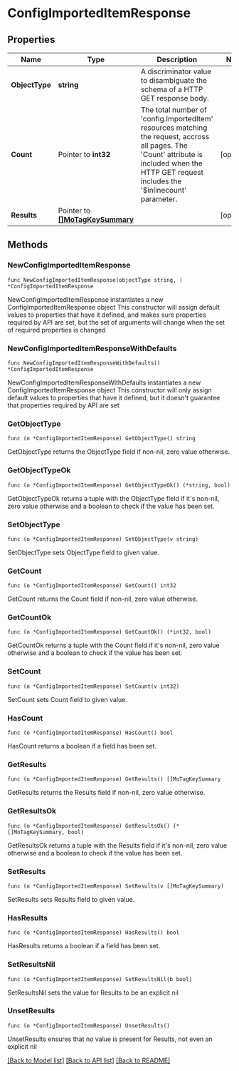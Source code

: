 # ConfigImportedItemResponse

## Properties

Name | Type | Description | Notes
------------ | ------------- | ------------- | -------------
**ObjectType** | **string** | A discriminator value to disambiguate the schema of a HTTP GET response body. | 
**Count** | Pointer to **int32** | The total number of &#39;config.ImportedItem&#39; resources matching the request, accross all pages. The &#39;Count&#39; attribute is included when the HTTP GET request includes the &#39;$inlinecount&#39; parameter. | [optional] 
**Results** | Pointer to [**[]MoTagKeySummary**](MoTagKeySummary.md) |  | [optional] 

## Methods

### NewConfigImportedItemResponse

`func NewConfigImportedItemResponse(objectType string, ) *ConfigImportedItemResponse`

NewConfigImportedItemResponse instantiates a new ConfigImportedItemResponse object
This constructor will assign default values to properties that have it defined,
and makes sure properties required by API are set, but the set of arguments
will change when the set of required properties is changed

### NewConfigImportedItemResponseWithDefaults

`func NewConfigImportedItemResponseWithDefaults() *ConfigImportedItemResponse`

NewConfigImportedItemResponseWithDefaults instantiates a new ConfigImportedItemResponse object
This constructor will only assign default values to properties that have it defined,
but it doesn't guarantee that properties required by API are set

### GetObjectType

`func (o *ConfigImportedItemResponse) GetObjectType() string`

GetObjectType returns the ObjectType field if non-nil, zero value otherwise.

### GetObjectTypeOk

`func (o *ConfigImportedItemResponse) GetObjectTypeOk() (*string, bool)`

GetObjectTypeOk returns a tuple with the ObjectType field if it's non-nil, zero value otherwise
and a boolean to check if the value has been set.

### SetObjectType

`func (o *ConfigImportedItemResponse) SetObjectType(v string)`

SetObjectType sets ObjectType field to given value.


### GetCount

`func (o *ConfigImportedItemResponse) GetCount() int32`

GetCount returns the Count field if non-nil, zero value otherwise.

### GetCountOk

`func (o *ConfigImportedItemResponse) GetCountOk() (*int32, bool)`

GetCountOk returns a tuple with the Count field if it's non-nil, zero value otherwise
and a boolean to check if the value has been set.

### SetCount

`func (o *ConfigImportedItemResponse) SetCount(v int32)`

SetCount sets Count field to given value.

### HasCount

`func (o *ConfigImportedItemResponse) HasCount() bool`

HasCount returns a boolean if a field has been set.

### GetResults

`func (o *ConfigImportedItemResponse) GetResults() []MoTagKeySummary`

GetResults returns the Results field if non-nil, zero value otherwise.

### GetResultsOk

`func (o *ConfigImportedItemResponse) GetResultsOk() (*[]MoTagKeySummary, bool)`

GetResultsOk returns a tuple with the Results field if it's non-nil, zero value otherwise
and a boolean to check if the value has been set.

### SetResults

`func (o *ConfigImportedItemResponse) SetResults(v []MoTagKeySummary)`

SetResults sets Results field to given value.

### HasResults

`func (o *ConfigImportedItemResponse) HasResults() bool`

HasResults returns a boolean if a field has been set.

### SetResultsNil

`func (o *ConfigImportedItemResponse) SetResultsNil(b bool)`

 SetResultsNil sets the value for Results to be an explicit nil

### UnsetResults
`func (o *ConfigImportedItemResponse) UnsetResults()`

UnsetResults ensures that no value is present for Results, not even an explicit nil

[[Back to Model list]](../README.md#documentation-for-models) [[Back to API list]](../README.md#documentation-for-api-endpoints) [[Back to README]](../README.md)


